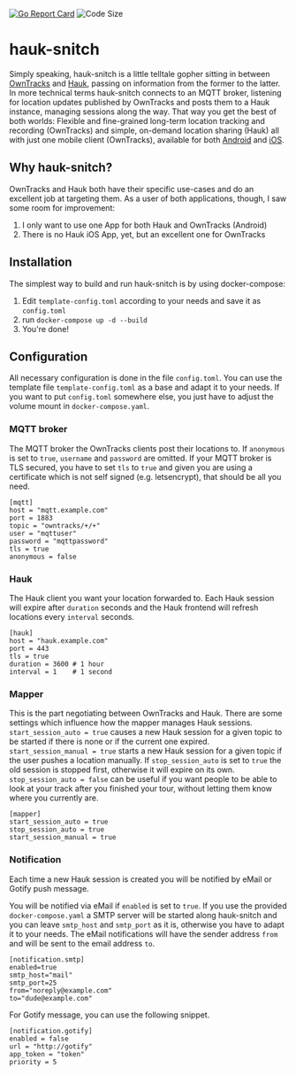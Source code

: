 [![Go Report Card](https://goreportcard.com/badge/github.com/tuffnerdstuff/hauk-snitch)](https://goreportcard.com/report/github.com/tuffnerdstuff/hauk-snitch)
![Code Size](https://img.shields.io/github/languages/code-size/tuffnerdstuff/hauk-snitch)

# hauk-snitch

Simply speaking, hauk-snitch is a little telltale gopher sitting in between [OwnTracks](https://github.com/owntracks) and [Hauk](https://github.com/bilde2910/Hauk), passing on information from the former to the latter. In more technical terms hauk-snitch connects to an MQTT broker, listening for location updates published by OwnTracks and posts them to a Hauk instance, managing sessions along the way. That way you get the best of both worlds: Flexible and fine-grained long-term location tracking and recording (OwnTracks) and simple, on-demand location sharing (Hauk) all with just one mobile client (OwnTracks), available for both [Android](https://play.google.com/store/apps/details?id=org.owntracks.android) and [iOS](https://apps.apple.com/us/app/mqttitude/id692424691).

## Why hauk-snitch?

OwnTracks and Hauk both have their specific use-cases and do an excellent job at targeting them. As a user of both applications, though, I saw some room for improvement:

1. I only want to use one App for both Hauk and OwnTracks (Android)
2. There is no Hauk iOS App, yet, but an excellent one for OwnTracks

## Installation

The simplest way to build and run hauk-snitch is by using docker-compose:

1. Edit `template-config.toml` according to your needs and save it as `config.toml`
2. run `docker-compose up -d --build`
3. You're done!

## Configuration

All necessary configuration is done in the file `config.toml`. You can use the template file `template-config.toml` as a base and adapt it to your needs. If you want to put `config.toml` somewhere else, you just have to
adjust the volume mount in `docker-compose.yaml`.

### MQTT broker

The MQTT broker the OwnTracks clients post their locations to. If `anonymous` is set to `true`, `username` and `password` are omitted. If your MQTT broker is TLS secured, you have to set `tls` to `true` and given you are using a certificate which is not self signed (e.g. letsencrypt), that should be all you need.

```
[mqtt]
host = "mqtt.example.com"
port = 1883
topic = "owntracks/+/+"
user = "mqttuser"
password = "mqttpassword"
tls = true
anonymous = false
```

### Hauk

The Hauk client you want your location forwarded to. Each Hauk session will expire after `duration` seconds and the Hauk frontend will refresh locations every `interval` seconds.

```
[hauk]
host = "hauk.example.com"
port = 443
tls = true
duration = 3600 # 1 hour
interval = 1    # 1 second
```

### Mapper

This is the part negotiating between OwnTracks and Hauk. There are some settings which influence how the mapper manages Hauk sessions. `start_session_auto = true` causes a new Hauk session for a given topic to be started if there is none or if the current one expired. `start_session_manual = true` starts a new Hauk session for a given topic if the user pushes a location manually. If `stop_session_auto` is set to `true` the old session is stopped first, otherwise it will expire on its own. `stop_session_auto = false` can be useful if you want people to be able to look at your track after you finished your tour, without letting them know where you currently are.

```
[mapper]
start_session_auto = true
stop_session_auto = true
start_session_manual = true
```

### Notification

Each time a new Hauk session is created you will be notified by eMail or Gotify push message.

You will be notified via eMail if `enabled` is set to `true`. If you use the provided `docker-compose.yaml` a SMTP server will be started
along hauk-snitch and you can leave `smtp_host` and `smtp_port` as it is, otherwise you have to adapt it to your needs. The eMail notifications will have the sender address `from`
and will be sent to the email address `to`.

```
[notification.smtp]
enabled=true
smtp_host="mail"
smtp_port=25
from="noreply@example.com"
to="dude@example.com"
```

For Gotify message, you can use the following snippet.

```
[notification.gotify]
enabled = false
url = "http://gotify"
app_token = "token"
priority = 5
```
